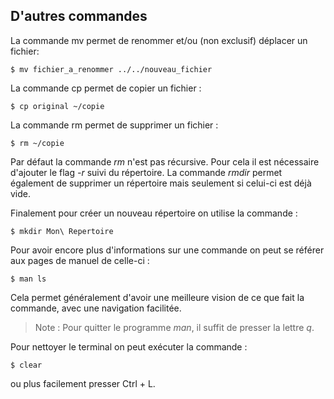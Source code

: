 ## D'autres commandes

La commande mv permet de renommer et/ou (non exclusif) déplacer un fichier:
```console
$ mv fichier_a_renommer ../../nouveau_fichier
```
La commande cp permet de copier un fichier :
```console
$ cp original ~/copie
```
La commande rm permet de supprimer un fichier :
```console
$ rm ~/copie
```
Par défaut la commande *rm* n'est pas récursive. Pour cela il est nécessaire d'ajouter le flag *-r*
suivi du répertoire. La commande *rmdir* permet également de supprimer un répertoire mais seulement
si celui-ci est déjà vide.

Finalement pour créer un nouveau répertoire on utilise la commande :
```console
$ mkdir Mon\ Repertoire
```
Pour avoir encore plus d'informations sur une commande on peut se référer aux pages de manuel de
celle-ci :
```console
$ man ls
```
Cela permet généralement d'avoir une meilleure vision de ce que fait la commande, avec une
navigation facilitée.

> Note : Pour quitter le programme *man*, il suffit de presser la lettre *q*.

Pour nettoyer le terminal on peut exécuter la commande :
```console
$ clear
```
ou plus facilement presser Ctrl + L.
